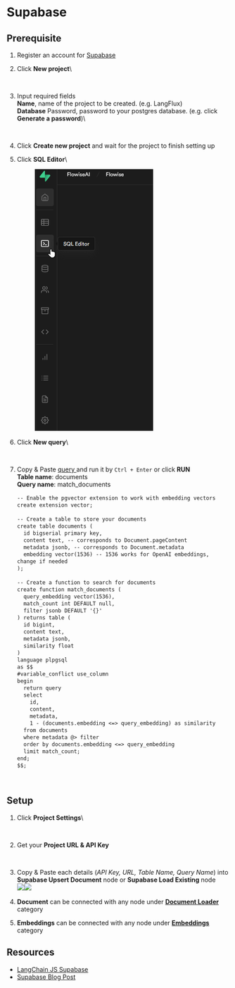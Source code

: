 # Supabase

## Prerequisite

1. Register an account for [Supabase](https://supabase.com/)
2.  Click **New project**\\

    <figure><img src="../../.gitbook/assets/image (8) (2) (1).png" alt=""><figcaption></figcaption></figure>
3.  Input required fields\
    **Name**, name of the project to be created. (e.g. LangFlux)\
    **Database** Password, password to your postgres database. (e.g. click **Generate a password**)\\

    <figure><img src="../../.gitbook/assets/image (25) (1).png" alt=""><figcaption></figcaption></figure>
4. Click **Create new project** and wait for the project to finish setting up
5.  Click **SQL Editor**\\

    <figure><img src="../../.gitbook/assets/image (7) (2).png" alt=""><figcaption></figcaption></figure>
6.  Click **New query**\\

    <figure><img src="../../.gitbook/assets/image (36) (1).png" alt=""><figcaption></figcaption></figure>
7.  Copy & Paste [query ](https://js.langchain.com/docs/modules/indexes/vector\_stores/integrations/supabase#create-a-table-and-search-function-in-your-database)and run it by `Ctrl + Enter` or click **RUN**\
    **Table name**: documents\
    **Query name**: match\_documents

    ```plsql
    -- Enable the pgvector extension to work with embedding vectors
    create extension vector;

    -- Create a table to store your documents
    create table documents (
      id bigserial primary key,
      content text, -- corresponds to Document.pageContent
      metadata jsonb, -- corresponds to Document.metadata
      embedding vector(1536) -- 1536 works for OpenAI embeddings, change if needed
    );

    -- Create a function to search for documents
    create function match_documents (
      query_embedding vector(1536),
      match_count int DEFAULT null,
      filter jsonb DEFAULT '{}'
    ) returns table (
      id bigint,
      content text,
      metadata jsonb,
      similarity float
    )
    language plpgsql
    as $$
    #variable_conflict use_column
    begin
      return query
      select
        id,
        content,
        metadata,
        1 - (documents.embedding <=> query_embedding) as similarity
      from documents
      where metadata @> filter
      order by documents.embedding <=> query_embedding
      limit match_count;
    end;
    $$;

    ```

    <figure><img src="../../.gitbook/assets/image (19).png" alt=""><figcaption></figcaption></figure>

## Setup

1.  Click **Project Settings**\\

    <figure><img src="../../.gitbook/assets/image (30) (1).png" alt=""><figcaption></figcaption></figure>
2.  Get your **Project URL & API Key**

    <figure><img src="../../.gitbook/assets/image (2) (3).png" alt=""><figcaption></figcaption></figure>
3. Copy & Paste each details (_API Key, URL, Table Name, Query Name_) into **Supabase Upsert Document** node or **Supabase Load Existing** node\
   ![](<../../.gitbook/assets/image (21) (1) (1).png>)![](<../../.gitbook/assets/image (29) (1).png>)
4. **Document** can be connected with any node under [**Document Loader**](../document-loaders/) category
5. **Embeddings** can be connected with any node under [**Embeddings** ](../embeddings/)category

## Resources

* [LangChain JS Supabase](https://js.langchain.com/docs/modules/indexes/vector\_stores/integrations/supabase)
* [Supabase Blog Post](https://supabase.com/blog/openai-embeddings-postgres-vector)
